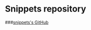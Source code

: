 Snippets repository
===

###[snippets's GitHub](https://github.com/honza/vim-snippets "Snippets repository")
